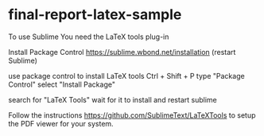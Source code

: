final-report-latex-sample
=========================

To use Sublime
You need the LaTeX tools plug-in

Install Package Control
https://sublime.wbond.net/installation
(restart Sublime)

use package control to install LaTeX tools
Ctrl + Shift + P
type "Package Control"
select "Install Package"

search for "LaTeX Tools"
wait for it to install and restart sublime


Follow the instructions https://github.com/SublimeText/LaTeXTools
to setup the PDF viewer for your system.


